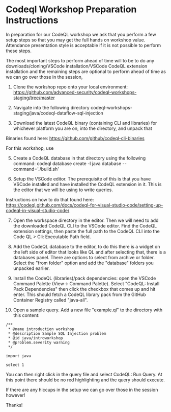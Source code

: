 # Codeql Workshop Preparation Instructions

In preparation for our CodeQL workshop we ask that you perform a few setup steps so that you may get the full hands on workshop value. Attendance presentation style is acceptable if it is not possible to perform these steps.

The most important steps to perform ahead of time will to be to do any downloads/cloning/VSCode installation/VSCode CodeQL extension installation and the remaining steps are optional to perform ahead of time as we can go over those in the session,

1. Clone the workshop repo onto your local environment:
https://github.com/advanced-security/codeql-workshops-staging/tree/master

3. Navigate into the following directory
codeql-workshops-staging/java/codeql-dataflow-sql-injection

4. Download the latest CodeQL binary (containing CLI and libraries) for whichever platform you are on, into the directory, and unpack that

Binaries found here:
https://github.com/github/codeql-cli-binaries

For this workshop, use <insert-recent-CLI-version-here>

5. Create a CodeQL database in that directory using the following command:
codeql database create -l java database --command='./build.sh'

6. Setup the VSCode editor. The prerequisite of this is that you have VSCode installed and have installed the CodeQL extension in it. This is the editor that we will be using to write queries.

Instructions on how to do that found here: https://codeql.github.com/docs/codeql-for-visual-studio-code/setting-up-codeql-in-visual-studio-code/

7. Open the workspace directory in the editor. Then we will need to add the downloaded CodeQL CLI to the VSCode editor. Find the CodeQL extension settings, then paste the full path to the CodeQL CLI into the Code QL > Cli: Executable Path field.

8. Add the CodeQL database to the editor, to do this there is a widget on the left side of editor that looks like QL and after selecting that, there is a databases panel. There are options to select from archive or folder. Select the "from folder" option and add the "database" folders you unpacked earlier.


9. Install the CodeQL (libraries)/pack dependencies: 
open the VSCode Command Palette (View-> Command Palette). Select "CodeQL: Install Pack Dependencies" then click the checkbox that comes up and hit enter. This should fetch a CodeQL library pack from the GitHub Container Registry called "java-all".

10. Open a sample query. Add a new file "example.ql" to the directory with this content:

```
/**
 * @name introduction workshop
 * @description Sample SQL Injection problem
 * @id java/introworkshop
 * @problem.severity warning
 */

import java

select 1
```

You can then right click in the query file and select CodeQL: Run Query. At this point there should be no red highlighting and the query should execute. 

If there are any hiccups in the setup we can go over those in the session however!

Thanks!
